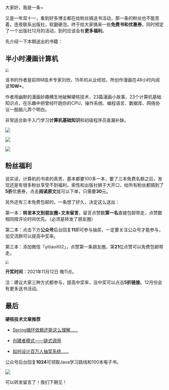大家好，我是一条~

又是一年双十一，看到好多博主都在给粉丝搞送书活动，那一条的粉丝也不能苦着，连夜联系出版社，软磨硬泡，终于给大家搞来一些**免费书和优惠券**。同时预定了一个出版社12月的活动，到时应该会有**更多福利**。

先介绍一下本期送出的书籍：

## 半小时漫画计算机

<img src="https://yitiaoit.oss-cn-beijing.aliyuncs.com/img/image-20211111084415242.png" style="zoom:67%;" />

该书的作者是前IBM技术专家刘欣，15年的从业经验，所创作漫画在48小时内阅读**10W+**。

作者用幽默的漫画妙趣横生地破解硬核技术，23篇漫画小故事，23个计算机基础知识点，在乐趣中把曾经吓跑你的CPU、操作系统、编程语言、数据库、网络协议一股脑儿弄个明白。

非常适合新手入门学习**计算机基础知识**和初级程序员查漏补缺。

![](https://yitiaoit.oss-cn-beijing.aliyuncs.com/img/image-20211111085052642.png)

![](https://yitiaoit.oss-cn-beijing.aliyuncs.com/img/image-20211111085148198.png)



![](https://yitiaoit.oss-cn-beijing.aliyuncs.com/img/image-20211111085234584.png)

## 粉丝福利

说实话，计算机的书卖的真贵，基本都要100多一本，要了三本免费名额之后，发现还是有很多粉丝享受不到福利，索性和出版社狮子大开口，给所有粉丝都搞到了**5折**优惠券，点击**阅读原文**就可以下单，只需要**30**元。

另外还有三本免费包邮的，一条想了好久，决定这么送出：

第一本：**转发本文到朋友圈**+**文末留言**，留言点赞数**第一名**直接包邮带走，点赞数相同按评论时间优先。（必须是转发了朋友圈）

第二本：点击下方**公众号**后台回复**11**即可参与抽奖，一定要关注公众号才能参与，加交流群可以提高中奖率。

第三本：添加微信「yitiaoit02」，点赞第一条朋友圈，第**21**位点赞可以免费包邮带走。

<img src="https://yitiaoit.oss-cn-beijing.aliyuncs.com/img/WechatIMG175.jpeg" style="zoom:67%;" />

**开奖时间**：2021年11月12日 晚11点。

注：建议大家三种方式都参与，提高中奖率，没中奖可以点击**5折链接**。12月份会有更多送书活动。

## 最后

**硬核技术文章推荐**

- [Spring循环依赖还能这么理解……](https://mp.weixin.qq.com/s/YbR7h0DxdIqj18iHOvylvQ)

- [创建者模式——链式调用](https://mp.weixin.qq.com/s/StgCIiyF4zZ636HLNsjaig)

- [如何设计百万人抽奖系统……](https://mp.weixin.qq.com/s/4OqYCnEV3xTmXYGT2w7ltg)

公众号后台回复**1024**可领取Java学习路线和100本电子书。

![](https://yitiaoit.oss-cn-beijing.aliyuncs.com/img/booklist.png)

可以转发留言了！我们下期见！